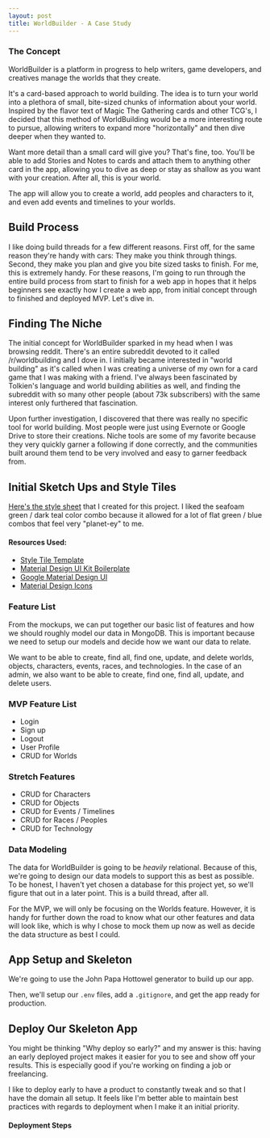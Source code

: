 ```yaml
---
layout: post
title: WorldBuilder - A Case Study
---
```


### The Concept

WorldBuilder is a platform in progress to help writers, game developers, and creatives manage the worlds that they create. 

It's a card-based approach to world building. The idea is to turn your world into a plethora of small, bite-sized chunks of information about your world. Inspired by the flavor text of Magic The Gathering cards and other TCG's, I decided that this method of WorldBuilding would be a more interesting route to pursue, allowing writers to expand more "horizontally" and then dive deeper when they wanted to. 

Want more detail than a small card will give you? That's fine, too. You'll be able to add Stories and Notes to cards and attach them to anything other card in the app, allowing you to dive as deep or stay as shallow as you want with your creation. After all, this is your world. 

The app will allow you to create a world, add peoples and characters to it, and even add events and timelines to your worlds. 

## Build Process
I like doing build threads for a few different reasons. First off, for the same reason they're handy with cars: They make you think through things. Second, they make you plan and give you bite sized tasks to finish. 
For me, this is extremely handy. For these reasons, I'm going to run through the entire build process from start to finish for a web app in hopes that it helps beginners see exactly how I create a web app, from initial concept through to finished and deployed MVP. Let's dive in. 

## Finding The Niche 
The initial concept for WorldBuilder sparked in my head when I was browsing reddit. There's an entire subreddit devoted to it called /r/worldbuilding and I dove in. I initially became interested in "world building" as it's called when I was creating a universe of my own for a card game that I was making with a friend. I've always been fascinated by Tolkien's language and world building abilities as well, and finding the subreddit with so many other people (about 73k subscribers) with the same interest only furthered that fascination. 

Upon further investigation, I discovered that there was really no specific tool for world building. Most people were just using Evernote or Google Drive to store their creations. Niche tools are some of my favorite because they very quickly garner a following if done correctly, and the communities built around them tend to be very involved and easy to garner feedback from. 

## Initial Sketch Ups and Style Tiles 
[Here's the style sheet](https://www.behance.net/gallery/38158327/WorldBuilder-Mockups) that I created for this project. I liked the seafoam green / dark teal color combo because it allowed for a lot of flat green / blue combos that feel very "planet-ey" to me. 

#### Resources Used: 
* [Style Tile Template](http://www.sketchappsources.com/free-source/1772-style-tile-template-sketch-freebie-resource.html)
* [Material Design UI Kit Boilerplate](http://www.sketchappsources.com/free-source/1661-material-design-ui-kit-boilerplate-sketch-freebie-resource.html)
* [Google Material Design UI](http://www.sketchappsources.com/free-source/597-google-material-design-ui-sketch-app.html)
* [Material Design Icons](http://www.sketchappsources.com/free-source/1692-350-free-icons-webalys-sketch-freebie-resource.html)

### Feature List 
From the mockups, we can put together our basic list of features and how we should roughly model our data in MongoDB. This is important because we need to setup our models and decide how we want our data to relate. 

We want to be able to create, find all, find one, update, and delete worlds, objects, characters, events, races, and technologies. In the case of an admin, we also want to be able to create, find one, find all, update, and delete users. 

### MVP Feature List 
* Login
* Sign up 
* Logout 
* User Profile 
* CRUD for Worlds

### Stretch Features 
* CRUD for Characters 
* CRUD for Objects
* CRUD for Events / Timelines 
* CRUD for Races / Peoples 
* CRUD for Technology 

### Data Modeling
The data for WorldBuilder is going to be _heavily_ relational. Because of this, we're going to design our data models to support this as best as possible. 
To be honest, I haven't yet chosen a database for this project yet, so we'll figure that out in a later point. This is a build thread, after all.

For the MVP, we will only be focusing on the Worlds feature. However, it is handy for further down the road to know what our other features and data will look like, which is why I chose to mock them up now as well as decide the data structure as best I could.  

## App Setup and Skeleton

We're going to use the John Papa Hottowel generator to build up our app. 

Then, we'll setup our `.env` files, add a `.gitignore`, and get the app ready for production. 

## Deploy Our Skeleton App 

You might be thinking "Why deploy so early?" and my answer is this: having an early deployed project makes it easier for you to see and show off your results. This is especially good if you're working on finding a job or freelancing. 

I like to deploy early to have a product to constantly tweak and so that I have the domain all setup. 
It feels like I'm better able to maintain best practices with regards to deployment when I make it an initial priority. 

#### Deployment Steps 



